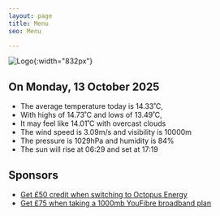 ```yaml
---
layout: page
title: Menu
seo: Menu

---
```


![Logo](/images/logo.jpg){:width="832px"}

<!-- weather_marker starts -->
## On Monday, 13 October 2025

- The average temperature today is 14.33˚C,
- With highs of 14.73˚C and lows of 13.49˚C,
- It may feel like 14.01˚C with overcast clouds
- The wind speed is 3.09m/s and visibility is 10000m
- The pressure is 1029hPa and humidity is 84%
- The sun will rise at 06:29 and set at 17:19

<!-- weather_marker ends -->

## Sponsors

- [Get £50 credit when switching to Octopus Energy](https://bit.ly/3oD1nnS)
- [Get £75 when taking a 1000mb YouFibre broadband plan](https://aklam.io/91zWhU?)

